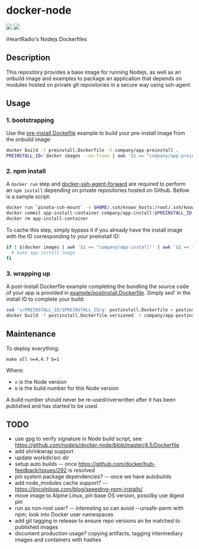 # docker-node

[![](https://images.microbadger.com/badges/version/iheartradio/node.svg)](http://microbadger.com/images/iheartradio/node "Get your own version badge on microbadger.com")
[![](https://images.microbadger.com/badges/image/iheartradio/node.svg)](http://microbadger.com/images/iheartradio/node "Get your own image badge on microbadger.com")

iHeartRadio's Nodejs Dockerfiles

## Description

This repository provides a base image for running Nodejs, as well as an onbuild image and examples to package an application that depends on modules hosted on private git repositories in a secure way using ssh-agent.

## Usage

### 1. bootstrapping

Use the [pre-install Dockefile](example/preinstall.Dockerfile) example to build your pre-install image from the onbuild image:

```bash
docker build -f preinstall.Dockerfile -t company/app-preinstall .
PREINSTALL_ID=`docker images --no-trunc | awk '$1 == "company/app-preinstall"' | awk '{print $3}'`
```

### 2. npm install

A `docker run` step and [docker-ssh-agent-forward](https://github.com/avsm/docker-ssh-agent-forward) are required to perform an `npm install` depending on private repositories hosted on Github. Bellow is a sample script:

```bash
docker run `pinata-ssh-mount` -v $HOME/.ssh/known_hosts:/root/.ssh/known_hosts:ro --name app-install-container company/app-preinstall install
docker commit app-install-container company/app-install:$PREINSTALL_ID
docker rm app-install-container
```

To cache this step, simply bypass it if you already have the install image with the ID corresponding to your preinstall ID:

```bash
if [ $(docker images | awk '$1 == "company/app-install"' | awk '$2 == "$PREINSTALL_ID"' | wc -l) -eq 0 ]; then
  # make app-install image
fi
```

### 3. wrapping up

A post-install Dockerfile example completing the bundling the source code of your app is provided in [example/postinstall.Dockerfile](example/postinstall.Dockerfile). Simply sed' in the install ID to complete your build:

```bash
sed 's/PREINSTALL_ID/$PREINSTALL_ID/g' postinstall.Dockerfile > postinstall.Dockerfile.versioned
docker build -f postinstall.Dockerfile.versioned -t company/app-postinstall .
```

## Maintenance

To deploy everything:

```
make all n=4.4.7 b=1
```

Where:

* `n` is the Node version
* `b` is the build number for this Node version

A build number should never be re-used/overwritten after it has been published and has started to be used.

## TODO

- use gpg to verify signature in Node build script, see: https://github.com/nodejs/docker-node/blob/master/4.5/Dockerfile
- add shrinkwrap support
- update workdir/src dir
- setup auto builds -- once https://github.com/docker/hub-feedback/issues/292 is resolved
- pin system package dependencies? -- once we have autobuilds
- add node_modules cache support? -- https://lincolnloop.com/blog/speeding-npm-installs/
- move image to Alpine Linux, pin base OS version, possilby use digest pin
- run as non-root user? -- interesting so can avoid --unsafe-perm with npm, look into Docker user namespaces
- add git tagging in release to ensure repo versions an be matched to published images
- document production usage? copying artifacts, tagging intermediary images and containers with hashes
